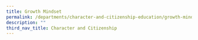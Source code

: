 ```yaml
---
title: Growth Mindset
permalink: /departments/character-and-citizenship-education/growth-mindset/
description: ""
third_nav_title: Character and Citizenship
---
```

